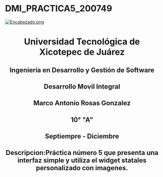 # DMI_PRACTICA5_200749

[![Encabezado.png](https://i.postimg.cc/PJKtvHNC/Encabezado.png)](https://postimg.cc/K3kXCdPb)

<div align="center">
  
# Universidad Tecnológica de Xicotepec de Juárez

## Ingeniería en Desarrollo y Gestión de Software

## Desarrollo Movil Integral

## Marco Antonio Rosas Gonzalez
 
## 10° "A"

## Septiempre - Diciembre

## Descripcion:Práctica número 5 que presenta una interfaz simple y utiliza el widget statales personalizado con imagenes.




&nbsp;
&nbsp;

&nbsp;
&nbsp;

<br>
<br>
